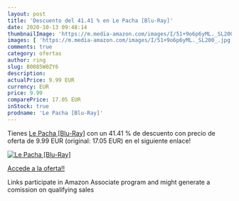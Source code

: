 ```yaml
---
layout: post
title: 'Descuento del 41.41 % en Le Pacha [Blu-Ray]'
date: 2020-10-13 09:48:14
thumbnailImage: 'https://m.media-amazon.com/images/I/51+9o6p6yML._SL200_.jpg'
images: [ 'https://m.media-amazon.com/images/I/51+9o6p6yML._SL200_.jpg' ]
comments: true
category: ofertas
author: ring
slug: B0085W0ZY6
description:
actualPrice: 9.99 EUR
currency: EUR
price: 9.99
comparePrice: 17.05 EUR
inStock: true
prodname: 'Le Pacha [Blu-Ray]'
---
```


Tienes [Le Pacha [Blu-Ray]](https://www.amazon.fr/dp/B0085W0ZY6/?tag=tolees0d-21) con un 41.41 % de descuento con precio de oferta de 9.99 EUR (original: 17.05 EUR) en el siguiente enlace!

[![Le Pacha [Blu-Ray]](https://m.media-amazon.com/images/I/51+9o6p6yML._SL200_.jpg)](https://www.amazon.fr/dp/B0085W0ZY6/?tag=tolees0d-21)

[Accede a la oferta!!](https://www.amazon.fr/dp/B0085W0ZY6/?tag=tolees0d-21)

Links participate in Amazon Associate program and might generate a comission on qualifying sales


